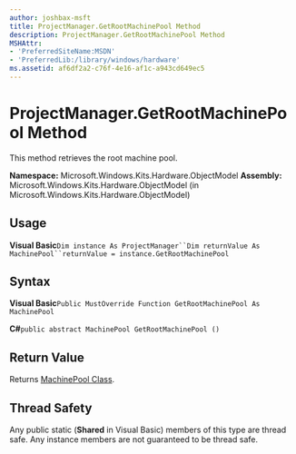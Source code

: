 ```yaml
---
author: joshbax-msft
title: ProjectManager.GetRootMachinePool Method
description: ProjectManager.GetRootMachinePool Method
MSHAttr:
- 'PreferredSiteName:MSDN'
- 'PreferredLib:/library/windows/hardware'
ms.assetid: af6df2a2-c76f-4e16-af1c-a943cd649ec5
---
```


# ProjectManager.GetRootMachinePool Method


This method retrieves the root machine pool.

**Namespace:** Microsoft.Windows.Kits.Hardware.ObjectModel **Assembly:** Microsoft.Windows.Kits.Hardware.ObjectModel (in Microsoft.Windows.Kits.Hardware.ObjectModel)

## Usage


**Visual Basic**`Dim instance As ProjectManager``Dim returnValue As MachinePool``returnValue = instance.GetRootMachinePool`

## Syntax


**Visual Basic**`Public MustOverride Function GetRootMachinePool As MachinePool`

**C#**`public abstract MachinePool GetRootMachinePool ()`

## Return Value


Returns [MachinePool Class](machinepool-class.md).

## Thread Safety


Any public static (**Shared** in Visual Basic) members of this type are thread safe. Any instance members are not guaranteed to be thread safe.

 

 






